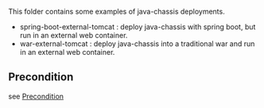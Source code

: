This folder contains some examples of java-chassis deployments.

* spring-boot-external-tomcat : deploy java-chassis with spring boot, but run in an external web container.
* war-external-tomcat : deploy java-chassis into a traditional war and run in an external web container.

## Precondition
see [Precondition](../../README.md)